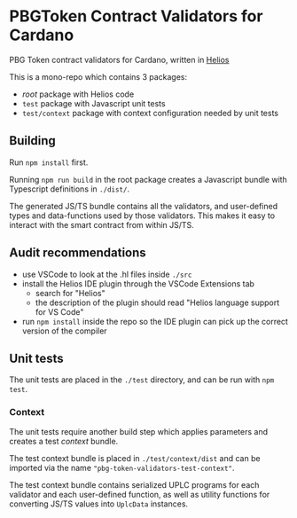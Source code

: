 # PBGToken Contract Validators for Cardano

PBG Token contract validators for Cardano, written in [Helios](https://www.helios-lang.io)

This is a mono-repo which contains 3 packages:
   - *root* package with Helios code
   - `test` package with Javascript unit tests 
   - `test/context` package with context configuration needed by unit tests

## Building

Run `npm install` first.

Running `npm run build` in the root package creates a Javascript bundle with Typescript definitions in `./dist/`. 

The generated JS/TS bundle contains all the validators, and user-defined types and data-functions used by those validators. This makes it easy to interact with the smart contract from within JS/TS.

## Audit recommendations

- use VSCode to look at the .hl files inside `./src`
- install the Helios IDE plugin through the VSCode Extensions tab 
   - search for "Helios"
   - the description of the plugin should read "Helios language support for VS Code"
- run `npm install` inside the repo so the IDE plugin can pick up the correct version of the compiler

## Unit tests

The unit tests are placed in the `./test` directory, and can be run with `npm test`.

### Context

The unit tests require another build step which applies parameters and creates a test *context* bundle. 

The test context bundle is placed in `./test/context/dist` and can be imported via the name `"pbg-token-validators-test-context"`.

The test context bundle contains serialized UPLC programs for each validator and each user-defined function, as well as utility functions for converting JS/TS values into `UplcData` instances.



